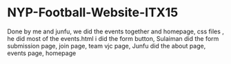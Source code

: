 # NYP-Football-Website-ITX15

Done by me and junfu, we did the events together and homepage, css files , he did most of the events.html i did the form button,
Sulaiman did the form submission page, join page, team vjc page,
Junfu did the about page, events page, homepage